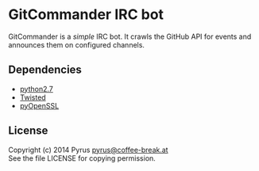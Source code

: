 # GitCommander IRC bot #
GitCommander is a *simple* IRC bot.
It crawls the GitHub API for events and announces them on configured channels.

## Dependencies ##
* [python2.7](https://www.python.org)
* [Twisted](https://twistedmatrix.com)
* [pyOpenSSL](https://github.com/pyca/pyopenssl)

## License ##
Copyright (c) 2014 Pyrus <pyrus@coffee-break.at>  
See the file LICENSE for copying permission.
